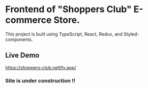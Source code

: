 # Frontend of "Shoppers Club" E-commerce Store.

This project is built using TypeScript, React, Redux, and Styled-components.

## Live Demo

https://shoppers-club.netlify.app/

### Site is under construction !!
